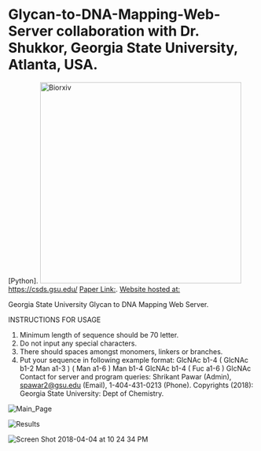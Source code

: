 # Glycan-to-DNA-Mapping-Web-Server collaboration with Dr. Shukkor, Georgia State University, Atlanta, USA.
[Python].
<img width="409" alt="Biorxiv" src="https://github.com/spawar2/Glycan-to-DNA-Mapping-Web-Server/assets/25118302/d5660a1d-3ddf-42e1-a419-148cf056fb99">
https://csds.gsu.edu/
[Paper Link:](https://www.biorxiv.org/content/10.1101/2020.03.30.017012v1).
[Website hosted at:](http://131.96.145.142:8000/cgi-bin/form.py)

Georgia State University Glycan to DNA Mapping Web Server.

INSTRUCTIONS FOR USAGE 
1. Minimum length of sequence should be 70 letter. 
2. Do not input any special characters. 
3. There should spaces amongst monomers, linkers or branches. 
4. Put your sequence in following example format: GlcNAc b1-4 ( GlcNAc b1-2 Man a1-3 ) ( Man a1-6 ) Man b1-4 GlcNAc b1-4 ( Fuc a1-6 ) GlcNAc 
Contact for server and program queries: Shrikant Pawar (Admin), spawar2@gsu.edu (Email), 1-404-431-0213 (Phone). 
Copyrights (2018): Georgia State University: Dept of Chemistry.

![Main_Page](https://github.com/spawar2/Glycan-to-DNA-Mapping-Web-Server/assets/25118302/3ac8ebd1-a848-4405-acb7-0b53ea1dacc7)

![Results](https://github.com/spawar2/Glycan-to-DNA-Mapping-Web-Server/assets/25118302/37719a08-8462-4135-8db1-80ab9ce28d71)

![Screen Shot 2018-04-04 at 10 24 34 PM](https://github.com/spawar2/Glycan-to-DNA-Mapping-Web-Server/assets/25118302/cb36471e-0163-40bc-8324-4dc52aea4983)

